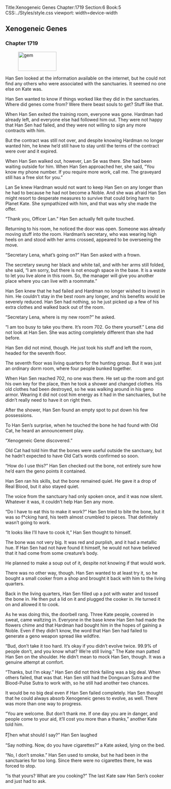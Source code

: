 Title:Xenogeneic Genes 
Chapter:1719 
Section:6 
Book:5 
CSS:../Styles/style.css 
viewport: width=device-width
  
## Xenogeneic Genes
### Chapter 1719
  
<figure>
	<img src="../Images/gem.gif" alt="gem" id="gem" width="120" height="60" />
</figure>
  

  
Han Sen looked at the information available on the internet, but he could not find any others who were associated with the sanctuaries. It seemed no one else on Kate was.

Han Sen wanted to know if things worked like they did in the sanctuaries. Where did genes come from? Were there beast souls to get? Stuff like that.

When Han Sen exited the training room, everyone was gone. Hardman had already left, and everyone else had followed him out. They were not happy that Han Sen had failed, and they were not willing to sign any more contracts with him.

But the contract was still not over, and despite knowing Hardman no longer wanted him, he knew he’d still have to stay until the terms of the contract were over and it expired.

When Han Sen walked out, however, Lan Se was there. She had been waiting outside for him. When Han Sen approached her, she said, “You know my phone number. If you require more work, call me. The graveyard still has a free slot for you.”

Lan Se knew Hardman would not want to keep Han Sen on any longer than he had to because he had not become a Noble. And she was afraid Han Sen might resort to desperate measures to survive that could bring harm to Planet Kate. She sympathized with him, and that was why she made the offer.

“Thank you, Officer Lan.” Han Sen actually felt quite touched.

Returning to his room, he noticed the door was open. Someone was already moving stuff into the room. Hardman’s secretary, who was wearing high heels on and stood with her arms crossed, appeared to be overseeing the move.

“Secretary Lena, what’s going on?” Han Sen asked with a frown.

The secretary swung her black and white tail, and with her arms still folded, she said, “I am sorry, but there is not enough space in the base. It is a waste to let you live alone in this room. So, the manager will give you another place where you can live with a roommate.”

Han Sen knew that he had failed and Hardman no longer wished to invest in him. He couldn’t stay in the best room any longer, and his benefits would be severely reduced. Han Sen had nothing, so he just picked up a few of his extra clothes and walked back out of the room.

“Secretary Lena, where is my new room?” he asked.

“I am too busy to take you there. It’s room 702. Go there yourself.” Lena did not look at Han Sen. She was acting completely different than she had before.

Han Sen did not mind, though. He just took his stuff and left the room, headed for the seventh floor.

The seventh floor was living quarters for the hunting group. But it was just an ordinary dorm room, where four people bunked together.

When Han Sen reached 702, no one was there. He set up the room and got his own key for the place, then he took a shower and changed clothes. His old clothes had been destroyed, so he was walking around in his geno armor. Wearing it did not cost him energy as it had in the sanctuaries, but he didn’t really need to have it on right then.

After the shower, Han Sen found an empty spot to put down his few possessions.

To Han Sen’s surprise, when he touched the bone he had found with Old Cat, he heard an announcement play.

“Xenogeneic Gene discovered.”

Old Cat had told him that the bones were useful outside the sanctuary, but he hadn’t expected to have Old Cat’s words confirmed so soon.

“How do I use this?” Han Sen checked out the bone, not entirely sure how he’d earn the geno points it contained.

Han Sen ran his skills, but the bone remained quiet. He gave it a drop of Real Blood, but it also stayed quiet.

The voice from the sanctuary had only spoken once, and it was now silent. Whatever it was, it couldn’t help Han Sen any more.

“Do I have to eat this to make it work?” Han Sen tried to bite the bone, but it was so f*cking hard, his teeth almost crumbled to pieces. That definitely wasn’t going to work.

“It looks like I’ll have to cook it,” Han Sen thought to himself.

The bone was not very big. It was red and purplish, and it had a metallic hue. If Han Sen had not have found it himself, he would not have believed that it had come from some creature’s body.

He planned to make a soup out of it, despite not knowing if that would work.

There was no other way, though. Han Sen wanted to at least try it, so he bought a small cooker from a shop and brought it back with him to the living quarters.

Back in the living quarters, Han Sen filled up a pot with water and tossed the bone in. He then put a lid on it and plugged the cooker in. He turned it on and allowed it to cook.

As he was doing this, the doorbell rang. Three Kate people, covered in sweat, came waltzing in. Everyone in the base knew Han Sen had made the flowers chime and that Hardman had bought him in the hopes of gaining a Noble. Even if they didn’t know, the word that Han Sen had failed to generate a geno weapon spread like wildfire.

“Bud, don’t take it too hard. It’s okay if you didn’t evolve twice. 99.9% of people don’t, and you know what? We’re still living.” The Kate man patted Han Sen on the shoulder. He didn’t mean to mock Han Sen, though. It was a genuine attempt at comfort.

“Thanks, but I’m okay.” Han Sen did not think failing was a big deal. When others failed, that was that. Han Sen still had the Dongxuan Sutra and the Blood-Pulse Sutra to work with, so he still had another two chances.

It would be no big deal even if Han Sen failed completely. Han Sen thought that he could always absorb Xenogeneic genes to evolve, as well. There was more than one way to progress.

“You are welcome. But don’t thank me. If one day you are in danger, and people come to your aid, it’ll cost you more than a thanks,” another Kate told him.

叮hen what should I say?” Han Sen laughed

“Say nothing. Now, do you have cigarettes?” a Kate asked, lying on the bed.

“No, I don’t smoke.” Han Sen used to smoke, but he had been in the sanctuaries for too long. Since there were no cigarettes there, he was forced to stop.

“Is that yours? What are you cooking?” The last Kate saw Han Sen’s cooker and just had to ask.